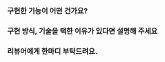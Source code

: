 ### 구현한 기능이 어떤 건가요?

<!-- 구현 기능을 대략적으로 설명해 주세요. --->

### 구현 방식, 기술을 택한 이유가 있다면 설명해 주세요

<!-- 구현한 기능에서 본인의 생각한 과정을 중심으로 써주세요. --->

### 리뷰어에게 한마디 부탁드려요.

<!-- 어느 부분을 중점적으로 리뷰어가 보면 좋을 지 알려주세요. --->
